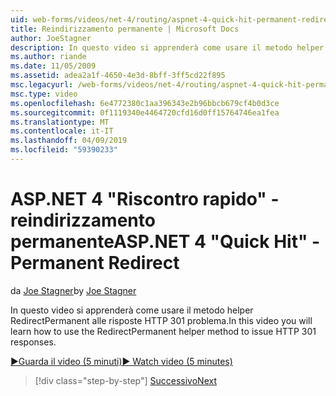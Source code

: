 ```yaml
---
uid: web-forms/videos/net-4/routing/aspnet-4-quick-hit-permanent-redirect
title: Reindirizzamento permanente | Microsoft Docs
author: JoeStagner
description: In questo video si apprenderà come usare il metodo helper RedirectPermanent alle risposte HTTP 301 problema.
ms.author: riande
ms.date: 11/05/2009
ms.assetid: adea2a1f-4650-4e3d-8bff-3ff5cd22f895
msc.legacyurl: /web-forms/videos/net-4/routing/aspnet-4-quick-hit-permanent-redirect
msc.type: video
ms.openlocfilehash: 6e4772380c1aa396343e2b96bbcb679cf4b0d3ce
ms.sourcegitcommit: 0f1119340e4464720cfd16d0ff15764746ea1fea
ms.translationtype: MT
ms.contentlocale: it-IT
ms.lasthandoff: 04/09/2019
ms.locfileid: "59390233"
---
```

# <a name="aspnet-4-quick-hit---permanent-redirect"></a><span data-ttu-id="582e1-103">ASP.NET 4 "Riscontro rapido" - reindirizzamento permanente</span><span class="sxs-lookup"><span data-stu-id="582e1-103">ASP.NET 4 "Quick Hit" - Permanent Redirect</span></span>

<span data-ttu-id="582e1-104">da [Joe Stagner](https://github.com/JoeStagner)</span><span class="sxs-lookup"><span data-stu-id="582e1-104">by [Joe Stagner](https://github.com/JoeStagner)</span></span>

<span data-ttu-id="582e1-105">In questo video si apprenderà come usare il metodo helper RedirectPermanent alle risposte HTTP 301 problema.</span><span class="sxs-lookup"><span data-stu-id="582e1-105">In this video you will learn how to use the RedirectPermanent helper method to issue HTTP 301 responses.</span></span> 

[<span data-ttu-id="582e1-106">&#9654;Guarda il video (5 minuti)</span><span class="sxs-lookup"><span data-stu-id="582e1-106">&#9654; Watch video (5 minutes)</span></span>](https://channel9.msdn.com/Blogs/ASP-NET-Site-Videos/aspnet-4-quick-hit-permanent-redirect)

> [!div class="step-by-step"]
> [<span data-ttu-id="582e1-107">Successivo</span><span class="sxs-lookup"><span data-stu-id="582e1-107">Next</span></span>](aspnet-4-quick-hit-imperative-webforms-routing.md)
